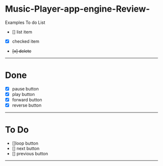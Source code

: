 # Music-Player-app-engine-Review-

Examples To do List
- [] list item
- [x] checked item
- <del>[x] delete </del>
---
# Done 
- [x] pause button
- [x] play button
- [x] forward button
- [x] reverse button

---
# To Do
- []loop button
- [] next button
- [] previous button
---